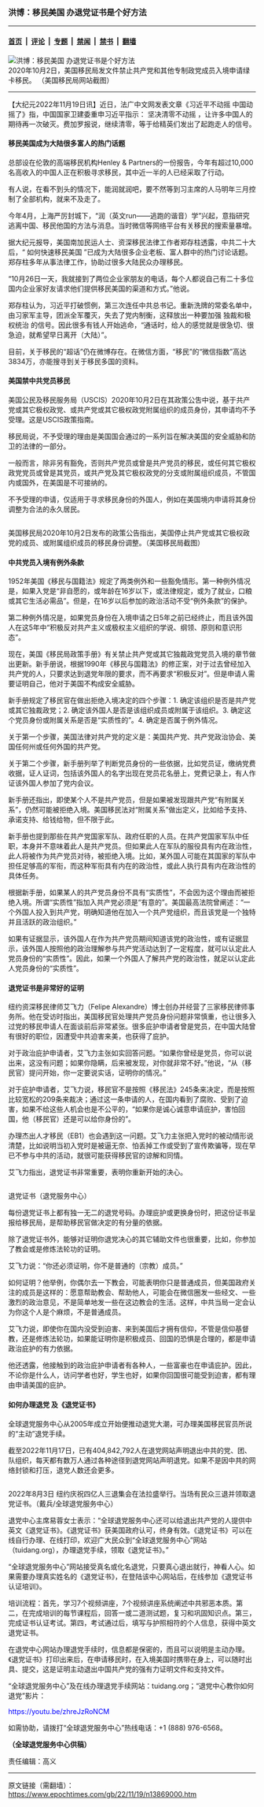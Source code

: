 ### 洪博：移民美国 办退党证书是个好方法

---

#### [首页](../../../..?n13869000) &nbsp;|&nbsp; [评论](../../../../../epoch-comment?n13869000) &nbsp;|&nbsp; [专题](../../../../../epoch-special?n13869000) &nbsp;|&nbsp; [禁闻](../../../../../epoch-news?n13869000) &nbsp;|&nbsp; [禁书](../../../../../books?n13869000) &nbsp;|&nbsp; [翻墙](https://github.com/gfw-breaker/nogfw/blob/master/README.md?n13869000)


<div><img alt="洪博：移民美国 办退党证书是个好方法" class="attachment-djy_600_400 size-djy_600_400 wp-post-image" src="https://i.epochtimes.com/assets/uploads/2022/11/id13869019-3d6ad7625d0eebb2dfbfa5794ac2c32c.jpg"/>
<div class="caption">
 2020年10月2日，美国移民局发文件禁止共产党和其他专制政党成员入境申请绿卡移民。 （美国移民局网站截图）
</div></div><hr/><div class="post_content" id="artbody" itemprop="articleBody">
 <!-- article content begin -->
 <p>
  【大纪元2022年11月19日讯】近日，法广中文网发表文章《习近平不动摇 中国动摇了》指，中国国家卫建委重申习近平指示：
  <ok href="https://www.epochtimes.com/gb/tag/%E5%9D%9A%E5%86%B3%E6%B8%85%E9%9B%B6%E4%B8%8D%E5%8A%A8%E6%91%87.html">
   坚决清零不动摇
  </ok>
  ，让许多中国人的期待再一次破灭。费加罗报说，继续清零，等于给精英们发出了起跑走人的信号。
 </p>
 <h4>
  移民美国成为大陆很多富人的热门话题
 </h4>
 <p>
  总部设在伦敦的高端移民机构Henley &amp; Partners的一份报告，今年有超过10,000名高收入的中国人正在积极寻求移民，其中近一半的人已经采取了行动。
 </p>
 <p>
  有人说，在看不到头的情况下，能润就润吧，要不然等到习主席的人马明年三月控制了全部机构，就来不及走了。
 </p>
 <p>
  今年4月，上海严厉封城下，“润（英文run——逃跑的谐音）学”兴起，意指研究逃离中国、移民他国的方法与消息。当时微信等网络平台有关移民的搜索量暴增。
 </p>
 <p>
  据大纪元报导，美国南加民运人士、资深移民法律工作者郑存柱透露，中共二十大后，“
  <ok href="https://www.epochtimes.com/gb/tag/%E5%A6%82%E4%BD%95%E5%BF%AB%E9%80%9F%E7%A7%BB%E6%B0%91%E7%BE%8E%E5%9B%BD.html">
   如何快速移民美国
  </ok>
  ”已成为大陆很多企业老板、富人群中的热门讨论话题。郑存柱多年从事法律工作，协助过很多大陆民众办理移民。
 </p>
 <p>
  “10月26日一天，我就接到了两位企业家朋友的电话，每个人都说自己有二十多位国内企业家好友请求他们提供移民美国的渠道和方式。”他说。
 </p>
 <p>
  郑存柱认为，习近平打破惯例，第三次连任中共总书记。重新洗牌的常委名单中，由习家军主导，团派全军覆灭，失去了党内制衡，这释放出一种要加强
  <ok href="https://www.epochtimes.com/gb/tag/%E7%8B%AC%E8%A3%81%E5%92%8C%E6%9E%81%E6%9D%83%E7%BB%9F%E6%B2%BB.html">
   独裁和极权统治
  </ok>
  的信号。因此很多有钱人开始逃命，“通话时，给人的感觉就是很急切、很急迫，就希望早日离开（大陆）”。
 </p>
 <p>
  目前，关于移民的“超话”仍在微博存在。在微信方面，“移民”的“微信指数”高达3834万，亦能搜寻到关于移民多国的资料。
 </p>
 <h4>
  美国禁中共党员移民
 </h4>
 <p>
  美国公民及移民服务局（USCIS）2020年10月2日在其政策公吿中说，基于共产党或其它极权政党、或共产党或其它极权政党附属组织的成员身份，其申请均不予受理。这是USCIS政策指南。
 </p>
 <p>
  移民局说，不予受理的理由是美国国会通过的一系列旨在解决美国的安全威胁和防卫的法律的一部分。
 </p>
 <p>
  一般而言，除非另有豁免，否则共产党员或曾是共产党员的移民，或任何其它极权政党党员或曾是其党员，或共产党及其它极权政党的分支或附属组织成员，不管国内或国外，在美国是不可接纳的。
 </p>
 <p>
  不予受理的申请，仅适用于寻求移民身份的外国人，例如在美国境内申请将其身份调整为合法的永久居民。
 </p>
 <p style="text-align: center;">
  <ok href="https://i.epochtimes.com/assets/uploads/2022/11/id13869020-6827028613220c25751c7321af7a9e94.jpg">
   <img alt="" class="alignnone size-full wp-image-13869020" src="https://i.epochtimes.com/assets/uploads/2022/11/id13869020-6827028613220c25751c7321af7a9e94.jpg"/>
  </ok>
 </p>
 <p>
  美国移民局2020年10月2日发布的政策公告指出，美国停止共产党或其它极权政党的成员、或附属组织成员的移民身份调整。（美国移民局截图）
 </p>
 <h4>
  中共党员入境有例外条款
 </h4>
 <p>
  1952年美国《移民与国籍法》规定了两类例外和一些豁免情形。第一种例外情况是，如果入党是“非自愿的，或年龄在16岁以下，或法律规定，或为了就业，口粮或其它生活必需品”。但是，在16岁以后参加的政治活动不受“例外条款”的保护。
 </p>
 <p>
  第二种例外情况是，如果党员身份在入境申请之日5年之前已经终止，而且该外国人在这5年中“积极反对共产主义或极权主义组织的学说、纲领、原则和意识形态”。
 </p>
 <p>
  现在，美国《移民局政策手册》有关禁止共产党或其它独裁政党党员入境的章节做出更新。新手册说，根据1990年《移民与国籍法》的修正案，对于过去曾经加入共产党的人，只要求达到退党年限的要求，而不再要求“积极反对”。但是申请人需要证明自己，他对于美国不构成安全威胁。
 </p>
 <p>
  新手册规定了移民官在做出拒绝入境决定的四个步骤：1. 确定该组织是否是共产党或其它独裁政党；2. 确定该外国人是否是该组织成员或附属于该组织。3. 确定这个党员身份或附属关系是否是“实质性的”。4. 确定是否属于例外情况。
 </p>
 <p>
  关于第一个步骤，美国法律对共产党的定义是：美国共产党、共产党政治协会、美国任何州或任何外国的共产党。
 </p>
 <p>
  关于第二个步骤，新手册列举了判断党员身份的一些依据，比如党员证，缴纳党费收据，证人证词，包括该外国人的名字出现在党员花名册上，党费记录上，有人作证该外国人参加了党内会议。
 </p>
 <p>
  新手册还指出，即使某个人不是共产党员，但是如果被发现跟共产党“有附属关系”，仍然可能被拒绝入境。美国移民法对“附属关系”做出定义，比如给予支持、承诺支持、给钱给物，但不限于此。
 </p>
 <p>
  新手册也提到那些在共产党国家军队、政府任职的人员。在共产党国家军队中任职，本身并不意味着此人是共产党员。但如果此人在军队的服役具有内在政治性，此人将被作为共产党员对待，被拒绝入境。比如，某外国人可能在其国家的军队中担任足够高的军衔，而这种军衔具有内在的政治性，或此人执行具有内在政治性的具体任务。
 </p>
 <p>
  根据新手册，如果某人的共产党员身份不具有“实质性”，不会因为这个理由而被拒绝入境。所谓“实质性”指加入共产党必须是“有意的”。美国最高法院曾阐述：“一个外国人投入到共产党，明确知道他在加入一个共产党组织，而且该党是一个独特并且活跃的政治组织。”
 </p>
 <p>
  如果有证据显示，该外国人在作为共产党员期间知道该党的政治性，或有证据显示，该外国人按照他的政治理解参与共产党活动达到了一定程度，就可以认定此人党员身份的“实质性”。因此，如果一个外国人了解共产党的政治性，就足以认定此人党员身份的“实质性”。
 </p>
 <h4>
  退党证书是非常好的证明
 </h4>
 <p>
  纽约资深移民律师艾飞力（Felipe Alexandre）博士创办并经营了三家移民律师事务所。他在受访时指出，美国移民官处理共产党员身份问题非常慎重，也让很多入过党的移民申请人在面谈前后非常紧张。很多庇护申请者曾是党员，在中国大陆曾有很好的职位，因遭受中共迫害来美，也获得了庇护。
 </p>
 <p>
  对于政治庇护申请者，艾飞力主张如实回答问题。“如果你曾经是党员，你可以说出来，这没有问题；如果你隐瞒，后来被发现，对你就非常不好。”他说，“从（移民官）提问开始，你一定要说实话，证明你的情况。”
 </p>
 <p>
  对于庇护申请者，艾飞力说，移民官不是按照《移民法》245条来决定，而是按照比较宽松的209条来裁决；通过这一条申请的人，在国内看到了腐败、受到了迫害，如果不给这些人机会也是不公平的，“如果你是诚心诚意申请庇护，害怕回国，他（移民官）还是可以给你身份的”。
 </p>
 <p>
  办理杰出人才移民（EB1）也会遇到这一问题。艾飞力主张把入党时的被动情形说清楚，比如说明当初入党时是被逼无奈、怕丢掉工作或受到了宣传欺骗等，现在早已不参与中共的活动，就很可能获得移民官的谅解和同情。
 </p>
 <p>
  艾飞力指出，退党证书非常重要，表明你重新开始的决心。
 </p>
 <p>
  <ok href="https://i.epochtimes.com/assets/uploads/2022/11/id13869056-16020549a0639d510a84f5945c1de41b.jpg">
   <img alt="" class="size-full wp-image-13869056 aligncenter" src="https://i.epochtimes.com/assets/uploads/2022/11/id13869056-16020549a0639d510a84f5945c1de41b.jpg"/>
  </ok>
 </p>
 <p>
  退党证书（退党服务中心）
 </p>
 <p>
  每份退党证书上都有独一无二的退党号码。办理庇护或更换身份时，把这份证书呈报给移民局，是帮助移民官做决定的有分量的依据。
 </p>
 <p>
  除了退党证书外，能够对证明你退党决心的其它辅助文件也很重要，比如，你参加了教会或是修炼法轮功的证明。
 </p>
 <p>
  艾飞力说：“你还必须证明，你不是普通的（宗教）成员。”
 </p>
 <p>
  如何证明？他举例，你偶尔去一下教会，可能表明你只是普通成员，但美国政府关注的成员是这样的：愿意帮助教会、帮助他人，可能会在微信圈发一些经文、一些激烈的政治意见，不是简单地发一些在这边教会的生活。这样，中共当局一定会认为你这个人是个麻烦，不是普通成员。
 </p>
 <p>
  艾飞力说，即使你在国内没受到迫害、来到美国后才拥有信仰，不管是信仰基督教，还是修炼法轮功，如果能证明你是积极成员、回国的恐惧是合理的，都是申请政治庇护的有力依据。
 </p>
 <p>
  他还透露，他接触到的政治庇护申请者有各种人，一些富豪也在申请庇护。因此，不论你是什么人，访问学者也好，学生也好，如果你回国很可能受到迫害，都有理由申请美国的庇护。
 </p>
 <h4>
  如何办理退党 及《退党证书》
 </h4>
 <p>
  全球退党服务中心从2005年成立开始便推动退党大潮，可办理美国移民官员所说的“主动”退党手续。
 </p>
 <p>
  截至2022年11月17日，已有404,842,792人在退党网站声明退出中共的党、团、队组织，每天都有数万人通过各种途径到退党网站声明退党。如果不是因中共的网络封锁和打压，退党人数还会更多。
 </p>
 <p style="text-align: center;">
  <ok href="https://i.epochtimes.com/assets/uploads/2022/11/id13869058-e6ba6b64ae105f6a2117e2bd0ac99c47.jpg">
   <img alt="" class="size-full wp-image-13869058 aligncenter" src="https://i.epochtimes.com/assets/uploads/2022/11/id13869058-e6ba6b64ae105f6a2117e2bd0ac99c47.jpg"/>
  </ok>
 </p>
 <p>
  2022年8月3日 纽约庆祝四亿人三退集会在法拉盛举行。当场有民众三退并领取退党证书。（戴兵/全球退党服务中心）
 </p>
 <p>
  退党中心主席易蓉女士表示：“全球退党服务中心还可以给退出共产党的人提供中英文《退党证书》。《退党证书》获美国政府认可，终身有效。《退党证书》可以在线自行办理、在线打印，欢迎广大民众到“全球退党服务中心”网站（tuidang.org），办理退党手续，领取《退党证书》。”
 </p>
 <p>
  “全球退党服务中心”网站接受真名或化名退党，只要真心退出就行，神看人心。如果需要办理真实姓名的《退党证书》，在登陆该中心网站后，在线参加《退党证书认证培训》。
 </p>
 <p>
  培训流程：首先，学习7个视频讲座，7个视频讲座系统阐述中共邪恶本质。第二，在完成培训的每节课程后，回答一或二道测试题，复习和巩固知识点。第三，完成证书认证考试。第四，考试通过后，填写与护照相符的个人信息，获得中英文退党证书。
 </p>
 <p>
  在退党中心网站办理退党手续时，信息都是保密的，而且可以说明是主动办理。《退党证书》打印出来后，在申请移民时，在入境美国时携带在身上，可以随时出具、提交，这是证明主动退出中国共产党的强有力证明文件和支持文件。
 </p>
 <p>
  “全球退党服务中心”及在线办理退党手续网站：tuidang.org；“退党中心教你如何退党”影片：
 </p>
 <p>
  <span style="color: #0000ff;">
   <ok href="https://youtu.be/zhreJzRoNCM" style="color: #0000ff;">
    https://youtu.be/zhreJzRoNCM
   </ok>
  </span>
 </p>
 <p>
  如需协助，请拨打“全球退党服务中心”热线电话：+1 (888) 976-6568。
 </p>
 <p>
  <strong>
   （全球退党服务中心供稿）
  </strong>
 </p>
 <p>
  责任编辑：高义
 </p>
 <!-- article content end -->
 <div id="below_article_ad">
 </div>
</div>


---

原文链接（需翻墙）：https://www.epochtimes.com/gb/22/11/19/n13869000.htm